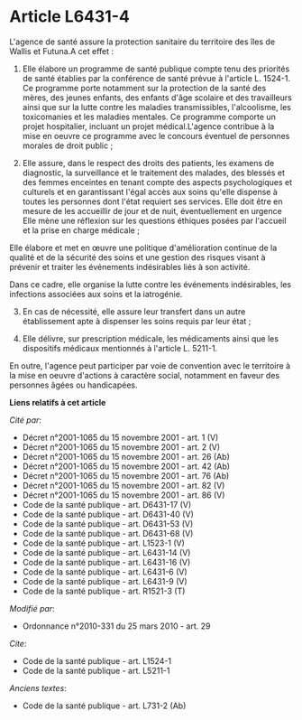 # Article L6431-4

L'agence de santé assure la protection sanitaire du territoire des îles de Wallis et Futuna.A cet effet : 

1. Elle élabore un programme de santé publique compte tenu des priorités de santé établies par la conférence de santé prévue
à l'article L. 1524-1. Ce programme porte notamment sur la protection de la santé des mères, des jeunes enfants, des enfants
d'âge scolaire et des travailleurs ainsi que sur la lutte contre les maladies transmissibles, l'alcoolisme, les toxicomanies
et les maladies mentales. Ce programme comporte un projet hospitalier, incluant un projet médical.L'agence contribue à la
mise en oeuvre ce programme avec le concours éventuel de personnes morales de droit public ; 

2. Elle assure, dans le respect des droits des patients, les examens de diagnostic, la surveillance et le traitement des
malades, des blessés et des femmes enceintes en tenant compte des aspects psychologiques et culturels et en garantissant
l'égal accès aux soins qu'elle dispense à toutes les personnes dont l'état requiert ses services. Elle doit être en mesure de
les accueillir de jour et de nuit, éventuellement en urgence Elle mène une réflexion sur les questions éthiques posées par
l'accueil et la prise en charge médicale ; 

Elle élabore et met en œuvre une politique d'amélioration continue de la qualité et de la sécurité des soins et une gestion
des risques visant à prévenir et traiter les événements indésirables liés à son activité. 

Dans ce cadre, elle organise la lutte contre les événements indésirables, les infections associées aux soins et la
iatrogénie. 

3. En cas de nécessité, elle assure leur transfert dans un autre établissement apte à dispenser les soins requis par leur
état ; 

4. Elle délivre, sur prescription médicale, les médicaments ainsi que les dispositifs médicaux mentionnés à l'article L.
5211-1. 

En outre, l'agence peut participer par voie de convention avec le territoire à la mise en oeuvre d'actions à caractère
social, notamment en faveur des personnes âgées ou handicapées.

**Liens relatifs à cet article**

_Cité par_:

  - Décret n°2001-1065 du 15 novembre 2001 - art. 1 (V)
  - Décret n°2001-1065 du 15 novembre 2001 - art. 2 (V)
  - Décret n°2001-1065 du 15 novembre 2001 - art. 26 (Ab)
  - Décret n°2001-1065 du 15 novembre 2001 - art. 42 (Ab)
  - Décret n°2001-1065 du 15 novembre 2001 - art. 76 (Ab)
  - Décret n°2001-1065 du 15 novembre 2001 - art. 82 (V)
  - Décret n°2001-1065 du 15 novembre 2001 - art. 86 (V)
  - Code de la santé publique - art. D6431-17 (V)
  - Code de la santé publique - art. D6431-40 (V)
  - Code de la santé publique - art. D6431-53 (V)
  - Code de la santé publique - art. D6431-68 (V)
  - Code de la santé publique - art. L1523-1 (V)
  - Code de la santé publique - art. L6431-14 (V)
  - Code de la santé publique - art. L6431-16 (V)
  - Code de la santé publique - art. L6431-6 (V)
  - Code de la santé publique - art. L6431-9 (V)
  - Code de la santé publique - art. R1521-3 (T)

_Modifié par_:

  - Ordonnance n°2010-331 du 25 mars 2010 - art. 29

_Cite_:

  - Code de la santé publique - art. L1524-1
  - Code de la santé publique - art. L5211-1

_Anciens textes_:

  - Code de la santé publique - art. L731-2 (Ab)
